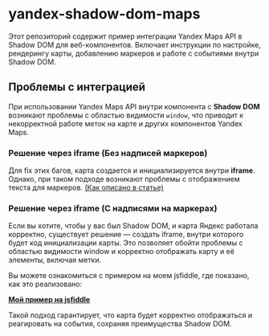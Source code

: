# yandex-shadow-dom-maps
Этот репозиторий содержит пример интеграции Yandex Maps API в Shadow DOM для веб-компонентов. Включает инструкции по настройке, рендерингу карты, добавлению маркеров и работе с событиями внутри Shadow DOM.

## Проблемы с интеграцией

При использовании Yandex Maps API внутри компонента с **Shadow DOM** возникают проблемы с областью видимости `window`, что приводит к некорректной работе меток на карте и других компонентов Yandex Maps.

### Решение через iframe (Без надписей маркеров)

Для fix этих багов, карта создается и инициализируется внутри **iframe**. Однако, при таком подходе возникают проблемы с отображением текста для маркеров.
[(Как описано в статье)](https://medium.com/@dagot32167/%D1%81%D0%BF%D0%BE%D1%81%D0%BE%D0%B1-%D1%80%D0%B0%D0%B7%D0%BC%D0%B5%D1%81%D1%82%D0%B8%D1%82%D1%8C-%D1%8F%D0%BD%D0%B4%D0%B5%D0%BA%D1%81-%D0%BA%D0%B0%D1%80%D1%82%D1%83-%D0%B2-shadowdom-ba84a84da037)

### Решение через iframe (С надписями на маркерах)

Если вы хотите, чтобы у вас был Shadow DOM, и карта Яндекс работала корректно, существует решение — создать iframe, внутри которого будет код инициализации карты. Это позволяет обойти проблемы с областью видимости window и корректно отображать карту и её элементы, включая метки.

Вы можете ознакомиться с примером на моем jsfiddle, где показано, как это реализовано:

**[Мой пример на jsfiddle](https://jsfiddle.net/diasporx/fLoz8jpx/123/)**

Такой подход гарантирует, что карта будет корректно отображаться и реагировать на события, сохраняя преимущества Shadow DOM.




